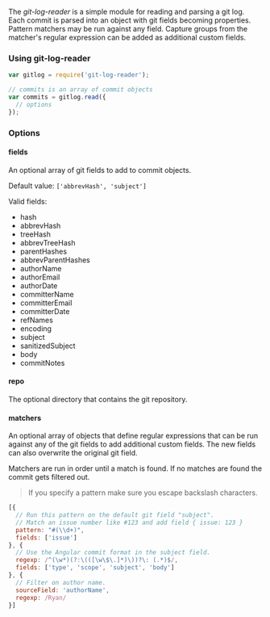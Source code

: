 The *git-log-reader* is a simple module for reading and parsing a git log.
Each commit is parsed into an object with git fields becoming properties.
Pattern matchers may be run against any field. Capture groups from the matcher's
regular expression can be added as additional custom fields.

### Using git-log-reader

```js
var gitlog = require('git-log-reader');

// commits is an array of commit objects
var commits = gitlog.read({
  // options
});
```

### Options

#### fields
An optional array of git fields to add to commit objects.

Default value: `['abbrevHash', 'subject']`

Valid fields:
* hash
* abbrevHash
* treeHash
* abbrevTreeHash
* parentHashes
* abbrevParentHashes
* authorName
* authorEmail
* authorDate
* committerName
* committerEmail
* committerDate
* refNames
* encoding
* subject
* sanitizedSubject
* body
* commitNotes

#### repo
The optional directory that contains the git repository.

#### matchers
An optional array of objects that define regular expressions that can be run against
any of the git fields to add additional custom fields. The new fields can also
overwrite the original git field.

Matchers are run in order until a match is found. If no matches are found the
commit gets filtered out.

> If you specify a pattern make sure you escape backslash characters.

```js
[{
  // Run this pattern on the default git field "subject".
  // Match an issue number like #123 and add field { issue: 123 }
  pattern: "#(\\d+)",
  fields: ['issue']
}, {
  // Use the Angular commit format in the subject field.
  regexp: /^(\w*)(?:\(([\w\$\.]*)\))?\: (.*)$/,
  fields: ['type', 'scope', 'subject', 'body']
}, {
  // Filter on author name.
  sourceField: 'authorName',
  regexp: /Ryan/
}]
```
